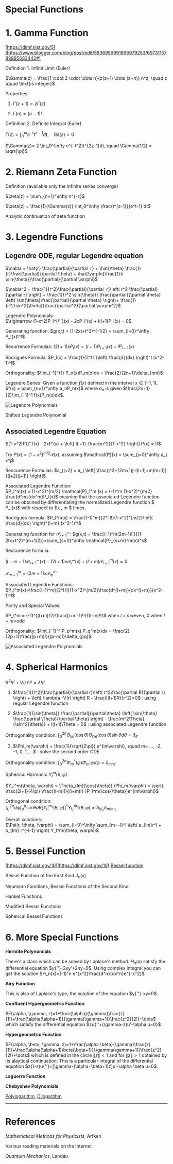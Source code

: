 # Special Functions

# 1. Gamma Function

[https://dlmf.nist.gov/5](https://www.blogger.com/blog/post/edit/5836959991896979253/6973115788995683442#)

Definition 1. Infinit Limit (Euler)

 $\Gamma(z) = \frac{1 \cdot 2 \cdot \dots n}{z(z+1) \dots (z+n)} n^z, \quad z \quad \text{is integer}$ 

Properties
1.  $\Gamma(z+1) = z\Gamma(z)$ 

2.  $\Gamma(n) = (n-1)!$ 

Definition 2. Definite Integral (Euler)

$\Gamma(z) = \int_0^\infty e^{-t}t^{z-1} dt , \quad Re(z) >0$ 

$\Gamma(z)= 2 \int_0^\infty e^{-t^2}t^{2z-1}dt, \quad \Gamma(1/2) = \sqrt{\pi}$

# 2. Riemann Zeta Function

Definition (available only the infinite series converge)

 $\zeta(z) = \sum_{n=1}^\infty n^{-z}$ 

$\zeta(z) = \frac{1}{\Gamma(z)} \int_0^\infty \frac{t^{z-1}}{e^t-1} dt$ 

Analytic continuation of zeta function

# 3. Legendre Functions

## Legendre ODE, regular Legendre equation

$\nabla = \hat{r} \frac{\partial}{\partial  r} + \hat{\theta} \frac{1}{r}\frac{\partial}{\partial \theta} + \hat{\varphi}\frac{1}{r \sin{\theta}}\frac{\partial}{\partial \varphi}$ 

$\nabla^2 = \frac{1}{r^2}\frac{\partial}{\partial  r}\left( r^2 \frac{\partial}{\partial r} \right) + \frac{1}{r^2 \sin{\theta}} \frac{\partial}{\partial \theta} \left( \sin{\theta}\frac{\partial}{\partial \theta} \right)+ \frac{1}{r^2\sin^2{\theta}}\frac{\partial^2}{\partial \varphi^2}$ 

Legendre Polynomials:  
$\rightarrow (1-x^2)P_l^{\''}(x) - 2xP_l'(x) + l(l+1)P_l(x) = 0$ 

Generating function:  $g(x,t) = (1-2xt+t^2)^{-1/2} = \sum_{l=0}^\infty P_l(x)t^l$ 

Recurrence Formulas:  $(2l+1)xP_l(x) = (l+1)P_{l+1}(x) + l P_{l-1}(x)$ 

Rodrigues Formula:  $P_l(x) = \frac{1}{2^l l!}\left( \frac{d}{dx} \right)^l (x^2-1)^l$ 

Orthogonality: $\int_{-1}^{1} P_n(x)P_m(x)dx = \frac{2}{2n+1}\delta_{nm}$ 

Legendre Series: Given a function $f(x)$ defined in the interval $x \in (-1,1)$, $f(x) = \sum_{n=1}^\infty a_nP_n(x)$ where $a_n$ is given $\frac{2n+1}{2}\int_{-1}^1 f(x)P_n(x)dx$. 

![Legendre Polynomials](https://blogger.googleusercontent.com/img/a/AVvXsEhGbokkfruyMZHARVUuZF4hAYZNAPRqphDQu7e6zLC1bcS1R-MWd0vjpic5-KuXN9FrMSFyk_OjtHSewzLTCKxWKLfNNNiMBboovbGr2Kn041OaI7iXKnAd2EFw50hiLFDA2K98r-FGIJRM2JGjKoPhRnCrzyyeJ71FZedsam0ZoI_ybXXlTT2rquO8Wi4)

Shifted Legendre Polynomial

## Associated Legendre Equation

$(1-x^2)P{\''}(x) - 2xP'(x) + \left[ l(l+1)-\frac{m^2}{1-x^2} \right] P(x) = 0$ 

Try $P(x) = (1-x^2)^{m/2}\mathcal{P}(x)$, assuming $\mathcal{P}(x) = \sum_{j=0}^\infty a_j x^j$

Reccurence Formulas: $a_{j+2} = a_j \left[ \frac{j^2+(2m+1)j-l(l+1)+m(m+1)}{(j+2)(j+1)} \right]$ 

Associated Legendre Function:  
$P_l^m(x) = (1-x^2)^{m/2} \mathcal{P}_l^m (x) = (-1)^m (1-x^2)^{m/2} \frac{d^m}{dx^m}P_l(x)$
meaning that the associated Legendre function can be obtained by differentiating the normalized Legendre function $ P_l(x)$ with respect to $x , m $ times.

Rodrigues formula: $P_l^m(x) = \frac{(-1)^m}{2^l l!}(1-x^2)^{m/2}\left( \frac{d}{dx} \right)^{l+m} (x^2-1)^l$

Generating function for $\mathcal{P_{l+1}^m}:$
$g(x,t) = \frac{(-1)^m(2m-1)!!}{(1-2tx+t^2)^{m+1/2}}=\sum_{s=0}^\infty \mathcal{P}_{s+m}^m(x)t^s$

Reccurence formula:

$(l-m+1) \mathcal{P_{l+1}^m}(x)-(2l+1)x \mathcal{P_l^m}(x) + (l+m) \mathcal{P}_{l-1}^m(x)=0$

$\mathcal{P}_{m+1}^m=(2m+1)x\mathcal{P}_m^m$

Associated Legendre Functions:  
$P_l^m(x)=\frac{(-1)^m}{2^l l!}(1-x^2)^{m/2}\frac{d^{l+m}}{dx^{l+m}}(x^2-1)^l$

Parity and Special Values:

$P_l^m = (-1)^{(l+m)/2}\frac{(l+m-1)!!}{(l-m)!!}$ when $l+m=$even, $0$  when  $l+m=$odd

Orthogonality: $\int_{-1}^1 P_p^m(x) P_q^m(x)dx = \frac{2}{2p+1}\frac{(p+m)!}{(p-m)!}\delta_{pq}$ 

![Associated Legendre Polynomials](https://blogger.googleusercontent.com/img/a/AVvXsEivIq7CVGFDk9J46QZceZSGMakspkX_lJoMm1Nn6nBoasl3FaBorNoGpoke1mhnBxspr_BKaApWCLZpIdx0zoxl0OZ_w0EiRlM6lIuBl45IKwD7gBW0BE0bMrZ6o2WCz3tS2VpewThrrHB28lNChU7ZB7t9OnqcfstVeqGfKwVtw6tMJ0oNjIwZEVfR9eQ)

# 4. Spherical Harmonics

 $\nabla^2\Psi + V(r)\Psi = \lambda \Psi$ 

1) $\frac{1}{r^2}\frac{\partial}{\partial r}\left( r^2\frac{\partial R}{\partial r} \right) + \left[ \lambda -V(r) \right] R - \frac{l(l+1)R}{r^2}=0$ : using regular Legendre function

2) $\frac{1}{\sin{\theta}} \frac{\partial}{\partial\theta} \left( \sin{\theta} \frac{\partial \Theta}{\partial \theta} \right) - \frac{m^2\Theta}{\sin^2{\theta}} + l(l+1)\Theta = 0$ : using associated Legendre function

Orthogonality condition:  $\int_0^{2\pi}\Theta_{lm}(\cos{\theta})\Theta_{l'm}(\cos{\theta})\sin{\theta}d\theta = \delta_{ll'}$ 

3)  $\Phi_m(\varphi) = \frac{1}{\sqrt{2\pi}} e^{im\varphi}, \quad m= ..., -2, -1, 0, 1, ...$ : solve the second order ODE

Orthogonality condition: $\int_0^{2\pi} \Phi_m^*(\varphi)\Phi_m'{\varphi}d\varphi = \delta_{mm'}$

Spherical Harmonic $Y_l^m(\theta, \varphi)$

$Y_l^m(\theta, \varphi) = \Theta_{lm}(\cos{\theta}) \Phi_m(\varphi) = \sqrt{ \frac{2l+1}{4\pi} \frac{(l-m)!}{(l+m)!} }P_l^m(\cos{\theta})e^{im\varphi}$  

Orthogonal condition:  
$\int_0^{2\pi}d\varphi \int_0^{\pi} \sin{\theta}d\theta \left[ Y_{l_1}^{m_1}(\theta, \varphi) \right]^* Y_{l_2}^{m_2}(\theta, \varphi) = \delta_{l_1 l_2} \delta_{m_1 m_2}$ 

Overall solutions:  
$\Psi(r, \theta, \varphi) = \sum_{l=0}^\infty \sum_{m=-l}^l \left( a_{lm}r^l + b_{lm} r^{-l-1} \right) Y_l^m(\theta, \varphi)$ 



# 5. Bessel Function
[https://dlmf.nist.gov/10](https://dlmf.nist.gov/10)
[Bessel function](https://en.wikipedia.org/wiki/Bessel_function)

Bessel Function of the First Kind $J_\nu(x)$

Neumann Functions, Bessel Functions of the Second Kind

Hankel Functions

Modified Bessel Functions

Spherical Bessel Functions

# 6. More Special Functions

**Hermite Polynomials**

There's a class which can be solved by Laplace's method. $H_n(x)$ satisfy the differential equation $y\{''}-2xy'+2ny=0$. Using complex integral you can get the solution 
$H_n(x)=(-1)^n e^{x^2}\frac{d^n}{dx^n}e^{-x^2}$

**Airy Function**

This is also of Laplace's type, the solution of the equation $y\{''}-xy=0$.

**Confluent Hypergeometric Function**

$F(\alpha, \gamma, z)=1+\frac{\alpha}{\gamma}\frac{z}{1!}+\frac{\alpha(\alpha+1)}{\gamma(\gamma+1)}\frac{z^2}{2!}+\dots$ which satisfy the differential equation $zu\{''+(\gamma-z)u'-\alpha u=0}$

**Hypergeometric Function**

$F(\alpha, \beta, \gamma, z)=1+\frac{\alpha \beta}{\gamma}\frac{z}{1!}+\frac{\alpha(\alpha+1)\beta(\beta+1)}{\gamma(\gamma+1)}\frac{z^2}{2!}+\dots$ which is defined in the circle $\|z\|<1$ and for $\|z\|>1$ obtained by its alaytical continuation. This is a particular integral of the differential equation $z(1-z)u\{''}+[\gamma-(\alpha+\beta+1)z]u'-\alpha \beta u=0$.

**Laguerre Function**

**Chebyshev Polynomials**

[Polylogarithm](https://mathworld.wolfram.com/Polylogarithm.html), [Dilogarithm](https://mathworld.wolfram.com/Dilogarithm.html)


---
# References
*Mathematical Methods for Physicists*, Arfken

Various reading materials on the Internet

*Quantum Mechanics*, Landau